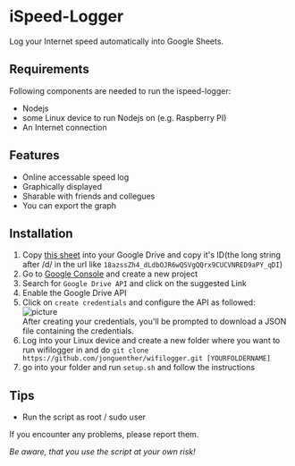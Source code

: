 # iSpeed-Logger
Log your Internet speed automatically into Google Sheets.

## Requirements
Following components are needed to run the ispeed-logger:
- Nodejs
- some Linux device to run Nodejs on (e.g. Raspberry PI)
- An Internet connection

## Features
- Online accessable speed log
- Graphically displayed
- Sharable with friends and collegues
- You can export the graph

## Installation
1. Copy [this sheet](https://goo.gl/qFZcZF) into your Google Drive and copy it's ID(the long string after /d/ in the url like `18azssZh4_dLdbOJR6wQSVgQQrx9CUCVNRED9aPY_qDI`)
1. Go to [Google Console](https://console.cloud.google.com/) and create a new project
1. Search for `Google Drive API` and click on the suggested Link
1. Enable the Google Drive API
1. Click on `create credentials` and configure the API as followed: <br>![picture](https://i.imgur.com/PGKwmou.png) <br>After creating your credentials, you'll be prompted to download a JSON file containing the credentials.
1. Log into your Linux device and create a new folder where you want to run wifilogger in and do `git clone https://github.com/jonguenther/wifilogger.git [YOURFOLDERNAME]`
1. go into your folder and run `setup.sh` and follow the instructions

## Tips
- Run the script as root / sudo user

If you encounter any problems, please report them.

*Be aware, that you use the script at your own risk!*

